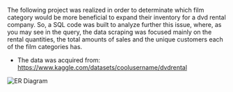 The following project was realized in order to determinate which film category would be more beneficial to expand their inventory for a dvd rental company. So, a SQL code was built to analyze further this issue, where, as you may see in the query, the data scraping was focused mainly on the rental quantities, the total amounts of sales and the unique customers each of the film categories has.

* The data was acquired from: https://www.kaggle.com/datasets/coolusername/dvdrental

![ER Diagram](https://user-images.githubusercontent.com/131609936/236853848-76c8ec0c-881a-4c9d-99c1-7424bd19d26f.png)
